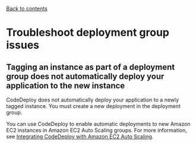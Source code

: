 [Back to contents](index.md)

# Troubleshoot deployment group issues<a name="troubleshooting-deployment-groups"></a>

## Tagging an instance as part of a deployment group does not automatically deploy your application to the new instance<a name="troubleshooting-adding-instance-to-group"></a>

CodeDeploy does not automatically deploy your application to a newly tagged instance\. You must create a new deployment in the deployment group\.

You can use CodeDeploy to enable automatic deployments to new Amazon EC2 instances in Amazon EC2 Auto Scaling groups\. For more information, see [Integrating CodeDeploy with Amazon EC2 Auto Scaling](integrations-aws-auto-scaling.md)\.